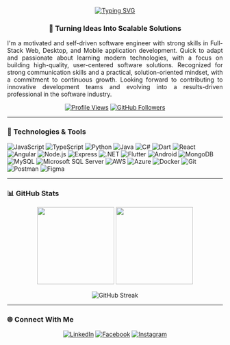 <p align="center">
  <a href="https://git.io/typing-svg">
    <img src="https://readme-typing-svg.herokuapp.com?font=Architects+Daughter&color=7AF79A&size=30&center=true&vCenter=true&width=800&duration=3000&pause=1000&lines=Hey!+I'm+Neethila!;Full+Stack+Web,+Mobile+%26+Desktop+Apps+Developer,;Software+Engineer+From+Sri+Lanka+🇱🇰" alt="Typing SVG" />
  </a>
</p>
<h3 align="center">🚀 Turning Ideas Into Scalable Solutions</h3>
<p align="justify">
  I'm a motivated and self-driven software engineer with strong skills in Full-Stack Web, Desktop, and Mobile application development. Quick 
  to adapt and passionate about learning modern technologies, with a focus on building high-quality, user-centered software solutions. 
  Recognized for strong communication skills and a practical, solution-oriented mindset, with a commitment to continuous growth. 
  Looking forward to contributing to innovative development teams and evolving into a results-driven professional in the software 
  industry.
</p>

<div align="center">
  
  [![Profile Views](https://komarev.com/ghpvc/?username=neethila-knk&label=Profile%20views&color=0e75b6&style=flat)](https://github.com/neethila-knk)
  [![GitHub Followers](https://img.shields.io/github/followers/neethila-knk?logo=github&style=social)](https://github.com/neethila-knk)
  
</div>

---

### 🔧 Technologies & Tools

![JavaScript](https://img.shields.io/badge/-JavaScript-F7DF1E?style=flat-square&logo=javascript&logoColor=black)
![TypeScript](https://img.shields.io/badge/-TypeScript-3178C6?style=flat-square&logo=typescript&logoColor=white)
![Python](https://img.shields.io/badge/-Python-3776AB?style=flat-square&logo=python&logoColor=white)
![Java](https://img.shields.io/badge/-Java-007396?style=flat-square&logo=java&logoColor=white)
![C#](https://img.shields.io/badge/-C%23-239120?style=flat-square&logo=c-sharp&logoColor=white)
![Dart](https://img.shields.io/badge/-Dart-0175C2?style=flat-square&logo=dart&logoColor=white)
![React](https://img.shields.io/badge/-React-61DAFB?style=flat-square&logo=react&logoColor=black)
![Angular](https://img.shields.io/badge/-Angular-DD0031?style=flat-square&logo=angular&logoColor=white)
![Node.js](https://img.shields.io/badge/-Node.js-339933?style=flat-square&logo=node.js&logoColor=white)
![Express](https://img.shields.io/badge/-Express-000000?style=flat-square&logo=express&logoColor=white)
![.NET](https://img.shields.io/badge/-.NET-512BD4?style=flat-square&logo=dotnet&logoColor=white)
![Flutter](https://img.shields.io/badge/-Flutter-02569B?style=flat-square&logo=flutter&logoColor=white)
![Android](https://img.shields.io/badge/-Android-3DDC84?style=flat-square&logo=android&logoColor=white)
![MongoDB](https://img.shields.io/badge/-MongoDB-47A248?style=flat-square&logo=mongodb&logoColor=white)
![MySQL](https://img.shields.io/badge/-MySQL-4479A1?style=flat-square&logo=mysql&logoColor=white)
![Microsoft SQL Server](https://img.shields.io/badge/-MS_SQL-CC2927?style=flat-square&logo=microsoft-sql-server&logoColor=white)
![AWS](https://img.shields.io/badge/-AWS-232F3E?style=flat-square&logo=amazon-aws&logoColor=white)
![Azure](https://img.shields.io/badge/-Azure-0078D4?style=flat-square&logo=microsoft-azure&logoColor=white)
![Docker](https://img.shields.io/badge/-Docker-2496ED?style=flat-square&logo=docker&logoColor=white)
![Git](https://img.shields.io/badge/-Git-F05032?style=flat-square&logo=git&logoColor=white)
![Postman](https://img.shields.io/badge/-Postman-FF6C37?style=flat-square&logo=postman&logoColor=white)
![Figma](https://img.shields.io/badge/-Figma-F24E1E?style=flat-square&logo=figma&logoColor=white)

---

### 📊 GitHub Stats

<div align="center">
  
  <img height="180em" src="https://github-readme-stats.vercel.app/api?username=neethila-knk&show_icons=true&theme=dark-green&include_all_commits=true&count_private=true"/>
  <img height="180em" src="https://github-readme-stats.vercel.app/api/top-langs/?username=neethila-knk&layout=compact&langs_count=8&theme=radical"/>
  
  ![GitHub Streak](https://github-readme-streak-stats.herokuapp.com/?user=neethila-knk&theme=radical)
  
</div>

---

### 🌐 Connect With Me

<div align="center">
  
  [![LinkedIn](https://img.shields.io/badge/-LinkedIn-0077B5?style=for-the-badge&logo=linkedin&logoColor=white)](https://linkedin.com/in/neethila-knk)
  [![Facebook](https://img.shields.io/badge/-Facebook-1877F2?style=for-the-badge&logo=facebook&logoColor=white)](https://fb.com/neethila.knk)
  [![Instagram](https://img.shields.io/badge/-Instagram-E4405F?style=for-the-badge&logo=instagram&logoColor=white)](https://instagram.com/neethila_knk)
  
</div>
